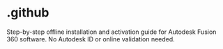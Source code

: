 # .github
Step-by-step offline installation and activation guide for Autodesk Fusion 360 software. No Autodesk ID or online validation needed.

